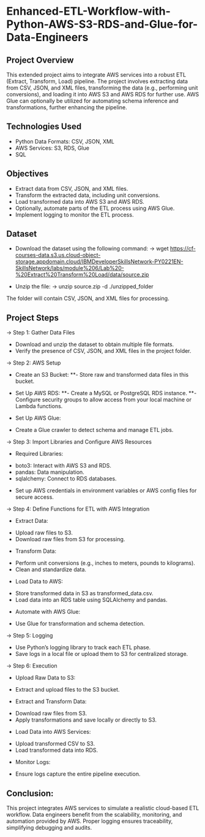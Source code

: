 # Enhanced-ETL-Workflow-with-Python-AWS-S3-RDS-and-Glue-for-Data-Engineers

## Project Overview
This extended project aims to integrate AWS services into a robust ETL (Extract, Transform, Load) pipeline. The project involves extracting data from CSV, JSON, and XML files, transforming the data (e.g., performing unit conversions), and loading it into AWS S3 and AWS RDS for further use. AWS Glue can optionally be utilized for automating schema inference and transformations, further enhancing the pipeline.

## Technologies Used
* Python Data Formats: CSV, JSON, XML
* AWS Services: S3, RDS, Glue
* SQL

## Objectives
* Extract data from CSV, JSON, and XML files.
* Transform the extracted data, including unit conversions.
* Load transformed data into AWS S3 and AWS RDS.
* Optionally, automate parts of the ETL process using AWS Glue.
* Implement logging to monitor the ETL process.

## Dataset
* Download the dataset using the following command:
-> wget https://cf-courses-data.s3.us.cloud-object-storage.appdomain.cloud/IBMDeveloperSkillsNetwork-PY0221EN-SkillsNetwork/labs/module%206/Lab%20-%20Extract%20Transform%20Load/data/source.zip

* Unzip the file:
-> unzip source.zip -d ./unzipped_folder

The folder will contain CSV, JSON, and XML files for processing.

## Project Steps
-> Step 1: Gather Data Files
* Download and unzip the dataset to obtain multiple file formats.
* Verify the presence of CSV, JSON, and XML files in the project folder.

-> Step 2: AWS Setup
* Create an S3 Bucket:
**- Store raw and transformed data files in this bucket.

* Set Up AWS RDS:
**- Create a MySQL or PostgreSQL RDS instance.
**- Configure security groups to allow access from your local machine or Lambda functions.

* Set Up AWS Glue:
- Create a Glue crawler to detect schema and manage ETL jobs.

-> Step 3: Import Libraries and Configure AWS Resources
* Required Libraries:
- boto3: Interact with AWS S3 and RDS.
- pandas: Data manipulation.
- sqlalchemy: Connect to RDS databases.

* Set up AWS credentials in environment variables or AWS config files for secure access.

-> Step 4: Define Functions for ETL with AWS Integration
* Extract Data:
- Upload raw files to S3.
- Download raw files from S3 for processing.

* Transform Data:
- Perform unit conversions (e.g., inches to meters, pounds to kilograms).
- Clean and standardize data.

* Load Data to AWS:
- Store transformed data in S3 as transformed_data.csv.
- Load data into an RDS table using SQLAlchemy and pandas.

* Automate with AWS Glue:
- Use Glue for transformation and schema detection.

-> Step 5: Logging
* Use Python’s logging library to track each ETL phase.
* Save logs in a local file or upload them to S3 for centralized storage.

-> Step 6: Execution
* Upload Raw Data to S3:
- Extract and upload files to the S3 bucket.

* Extract and Transform Data:
- Download raw files from S3.
- Apply transformations and save locally or directly to S3.

* Load Data into AWS Services:
- Upload transformed CSV to S3.
- Load transformed data into RDS.

* Monitor Logs:
- Ensure logs capture the entire pipeline execution.

## Conclusion:

This project integrates AWS services to simulate a realistic cloud-based ETL workflow. Data engineers benefit from the scalability, monitoring, and automation provided by AWS. Proper logging ensures traceability, simplifying debugging and audits.
